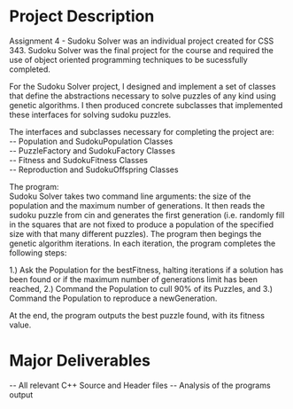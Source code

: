 # Project Description
Assignment 4 - Sudoku Solver was an individual project created for CSS 343. Sudoku Solver was the final project for the course and required the use of object oriented programming techniques to be sucessfully completed.

For the Sudoku Solver project, I designed and implement a set of classes that define the abstractions necessary to solve puzzles of any kind using genetic algorithms. I then produced concrete subclasses that implemented these interfaces for solving sudoku puzzles.

The interfaces and subclasses necessary for completing the project are:\
-- Population and SudokuPopulation Classes\
-- PuzzleFactory and SudokuFactory Classes\
-- Fitness and SudokuFitness Classes\
-- Reproduction and SudokuOffspring Classes

The program:\
Sudoku Solver takes two command line arguments: the size of the population and the maximum number of generations.  It then reads the sudoku puzzle from cin and generates the first generation (i.e. randomly fill in the squares that are not fixed to produce a population of the specified size with that many different puzzles). The program then begings the genetic algorithm iterations. In each iteration, the program completes the following steps:

1.) Ask the Population for the bestFitness, halting iterations if a solution has been found or if the maximum number of generations limit has been reached,
2.) Command the Population to cull 90\% of its Puzzles, and
3.) Command the Population to reproduce a newGeneration.

At the end, the program outputs the best puzzle found, with its fitness value.


# Major Deliverables
-- All relevant C++ Source and Header files
-- Analysis of the programs output

